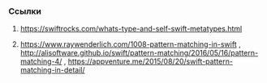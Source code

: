 ### Ссылки

1. https://swiftrocks.com/whats-type-and-self-swift-metatypes.html

2. https://www.raywenderlich.com/1008-pattern-matching-in-swift , 
http://alisoftware.github.io/swift/pattern-matching/2016/05/16/pattern-matching-4/ , 
https://appventure.me/2015/08/20/swift-pattern-matching-in-detail/ 